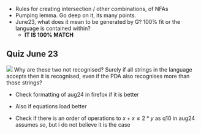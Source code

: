 - Rules for creating intersection / other combinations, of NFAs
- Pumping lemma. Go deep on it, its many points.
- June23, what does it mean to be generated by G? 100% fit or the language is contained within?
	- **IT IS 100% MATCH**

## Quiz June 23
![](Pasted%20image%2020240612171650.png)
Why are these two not recognised? Surely if all strings in the language accepts then it is recognised, even if the PDA also recognises more than those strings?


- Check formatting of aug24 in firefox if it is better
- Also if equations load better

- Check if there is an order of operations to $x+x\leq2*y$ as q10 in aug24 assumes so, but i do not believe it is the case